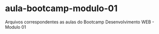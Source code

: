 # aula-bootcamp-modulo-01
Arquivos correspondentes as aulas do Bootcamp Desenvolvimento WEB - Modulo 01
